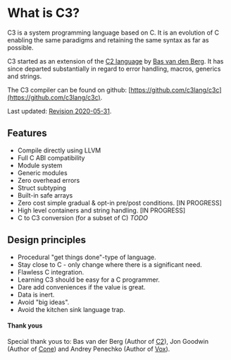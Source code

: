 # What is C3?

C3 is a system programming language based on C. It is an evolution of C enabling the same paradigms and 
retaining the same syntax as far as possible.

C3 started as an extension of the [C2 language](http://www.c2lang.org/) by [Bas van den Berg](https://github.com/bvdberg). 
It has since departed substantially in regard to error handling, macros, generics and strings.

The C3 compiler can be found on github: [https://github.com/c3lang/c3c](https://github.com/c3lang/c3c).

Last updated: [Revision 2020-05-31](changes).

## Features

- Compile directly using LLVM
- Full C ABI compatibility  
- Module system 
- Generic modules
- Zero overhead errors
- Struct subtyping 
- Built-in safe arrays
- Zero cost simple gradual & opt-in pre/post conditions. [IN PROGRESS]
- High level containers and string handling. [IN PROGRESS]
- C to C3 conversion (for a subset of C) *TODO*

## Design principles

- Procedural "get things done"-type of language.
- Stay close to C - only change where there is a significant need.
- Flawless C integration.
- Learning C3 should be easy for a C programmer.
- Dare add conveniences if the value is great.
- Data is inert.
- Avoid "big ideas".
- Avoid the kitchen sink language trap.

#### Thank yous

Special thank yous to: Bas van der Berg (Author of [C2](http://www.c2lang.org)), Jon Goodwin (Author of [Cone](http://cone.jondgoodwin.com)) and Andrey Penechko (Author of [Vox](https://github.com/MrSmith33/vox)).